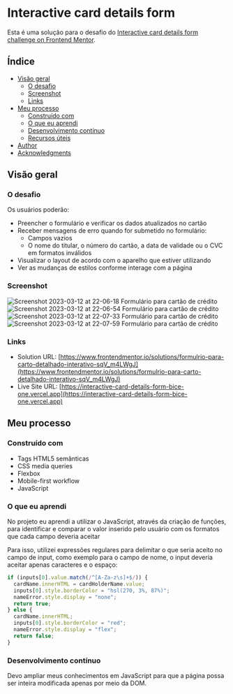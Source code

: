 # Interactive card details form

Esta é uma solução para o desafio do [Interactive card details form challenge on Frontend Mentor](https://www.frontendmentor.io/challenges/interactive-card-details-form-XpS8cKZDWw). 

## Índice

- [Visão geral](#visão-geral)
  - [O desafio](#o-desafio)
  - [Screenshot](#screenshot)
  - [Links](#links)
- [Meu processo](#meu-processo)
  - [Construído com](#construído-com)
  - [O que eu aprendi](#o-que-eu-aprendi)
  - [Desenvolvimento contínuo](#desenvolvimento-contínuo)
  - [Recursos úteis](#recursos-úteis)
- [Author](#author)
- [Acknowledgments](#acknowledgments)

## Visão geral

### O desafio

Os usuários poderão:

- Preencher o formulário e verificar os dados atualizados no cartão
- Receber mensagens de erro quando for submetido no formulário:
  - Campos vazios 
  - O nome do titular, o número do cartão, a data de validade ou o CVC em formatos inválidos
- Visualizar o layout de acordo com o aparelho que estiver utilizando
- Ver as mudanças de estilos conforme interage com a página

### Screenshot

![Screenshot 2023-03-12 at 22-06-18 Formulário para cartão de crédito](https://user-images.githubusercontent.com/115735167/224586329-5d9d3411-9eb9-4afe-ada6-4c008fd23207.png)
![Screenshot 2023-03-12 at 22-06-54 Formulário para cartão de crédito](https://user-images.githubusercontent.com/115735167/224586356-67a2d667-3e92-46b8-a0d2-18825f2f37a6.png)
![Screenshot 2023-03-12 at 22-07-33 Formulário para cartão de crédito](https://user-images.githubusercontent.com/115735167/224586390-bd0ee7e8-0abd-4189-af19-fec7dbc54d47.png)
![Screenshot 2023-03-12 at 22-07-59 Formulário para cartão de crédito](https://user-images.githubusercontent.com/115735167/224586422-b0f6c324-3d2d-4ae1-92d9-f0425a8ab22c.png)



### Links

- Solution URL: [https://www.frontendmentor.io/solutions/formulrio-para-carto-detalhado-interativo-sqV_m4LWgJ](https://www.frontendmentor.io/solutions/formulrio-para-carto-detalhado-interativo-sqV_m4LWgJ)
- Live Site URL: [https://interactive-card-details-form-bice-one.vercel.app](https://interactive-card-details-form-bice-one.vercel.app)

## Meu processo

### Construído com

- Tags HTML5 semânticas
- CSS media queries
- Flexbox
- Mobile-first workflow
- JavaScript

### O que eu aprendi

No projeto eu aprendi a utilizar o JavaScript, através da criação de funções, para identificar e comparar o valor inserido pelo usuário com os formatos que cada campo deveria aceitar

Para isso, utilizei expressões regulares para delimitar o que seria aceito no campo de input, como exemplo para o campo de nome, o input deveria aceitar apenas caracteres e o espaço:

```js
if (inputs[0].value.match(/^[A-Za-z\s]+$/)) {
  cardName.innerHTML = cardHolderName.value;
  inputs[0].style.borderColor = "hsl(270, 3%, 87%)";
  nameError.style.display = "none";
  return true;
} else {
  cardName.innerHTML;
  inputs[0].style.borderColor = "red";
  nameError.style.display = "flex";
  return false;
}
```

### Desenvolvimento contínuo

Devo ampliar meus conhecimentos em JavaScript para que a página possa ser inteira modificada apenas por meio da DOM.
